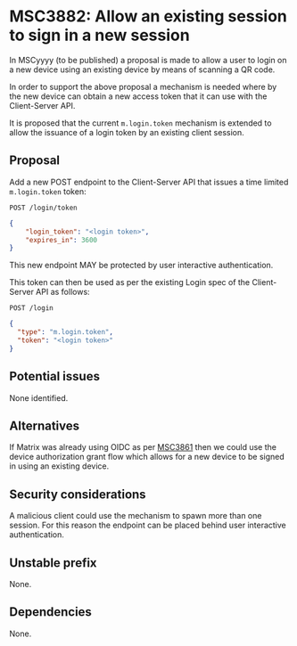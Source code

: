# MSC3882: Allow an existing session to sign in a new session

In MSCyyyy (to be published) a proposal is made to allow a user to login on a new device using an existing device by means of scanning a
QR code.

In order to support the above proposal a mechanism is needed where by the new device can obtain a new access token that it can use with the Client-Server API.

It is proposed that the current `m.login.token` mechanism is extended to allow the issuance of a login token by an existing client session.

## Proposal

Add a new POST endpoint to the Client-Server API that issues a time limited `m.login.token` token:

`POST /login/token`

```json
{
    "login_token": "<login token>",
    "expires_in": 3600
}
```

This new endpoint MAY be protected by user interactive authentication.

This token can then be used as per the existing Login spec of the Client-Server API as follows:

`POST /login`

```json
{
  "type": "m.login.token",
  "token": "<login token>"
}
```

## Potential issues

None identified.

## Alternatives

If Matrix was already using OIDC as per [MSC3861](https://github.com/matrix-org/matrix-spec-proposals/pull/3861) then we
could use the device authorization grant flow which allows for a new device to be signed in using an existing device.

## Security considerations

A malicious client could use the mechanism to spawn more than one session. For this reason the endpoint can be placed
behind user interactive authentication.

## Unstable prefix

None.

## Dependencies

None.
